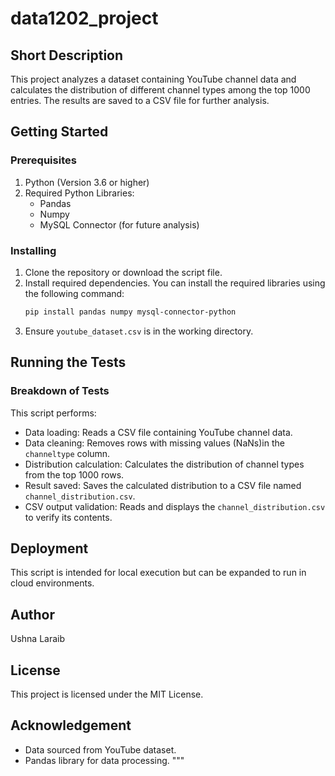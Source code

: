 # data1202_project
## Short Description
This project analyzes a dataset containing YouTube channel data and calculates the distribution of different channel types among the top 1000 entries. The results are saved to a CSV file for further analysis. 

## Getting Started
### Prerequisites
1. Python (Version 3.6 or higher)
2. Required Python Libraries:
   - Pandas
   - Numpy
   - MySQL Connector (for future analysis)

### Installing
1. Clone the repository or download the script file.
2. Install required dependencies.
   You can install the required libraries using the following command:
      ```sh
      pip install pandas numpy mysql-connector-python
      ```
4. Ensure `youtube_dataset.csv` is in the working directory.

## Running the Tests
### Breakdown of Tests
This script performs:
- Data loading: Reads a CSV file containing YouTube channel data.
- Data cleaning: Removes rows with missing values (NaNs)in the `channeltype` column.
- Distribution calculation: Calculates the distribution of channel types from the top 1000 rows.
- Result saved: Saves the calculated distribution to a CSV file named `channel_distribution.csv`.
- CSV output validation: Reads and displays the `channel_distribution.csv` to verify its contents.

## Deployment
This script is intended for local execution but can be expanded to run in cloud environments.

## Author
Ushna Laraib

## License
This project is licensed under the MIT License.

## Acknowledgement
- Data sourced from YouTube dataset.
- Pandas library for data processing.
"""
